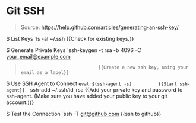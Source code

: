 # Git SSH

> Source: https://help.github.com/articles/generating-an-ssh-key/

$ List Keys
    `ls -al ~/.ssh                 {{Check for existing keys.}} 

$ Generate Private Keys
    `ssh-keygen -t rsa -b 4096 -C your_email@example.com
>                                  {{Create a new ssh key, using your email as a label}} 

$ Use SSH Agent to Connect
    `eval $(ssh-agent -s)          {{Start ssh-agent}} 
    `ssh-add ~/.ssh/id_rsa         {{Add your private key and password to ssh-agent. (Make sure you have added your public key to your git account.)}} 

$ Test the Connection
    `ssh -T git@github.com         {{ssh to github}} 

